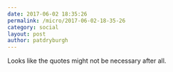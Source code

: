 ```yaml
---
date: 2017-06-02 18:35:26
permalink: /micro/2017-06-02-18-35-26
category: social
layout: post
author: patdryburgh
---
```


Looks like the quotes might not be necessary after all.